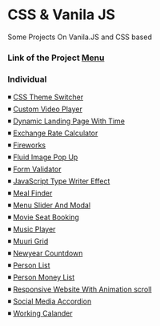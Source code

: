 # CSS & Vanila JS

Some Projects On Vanila.JS and CSS based

### Link of the Project [Menu](https://mridul2820.github.io/CSS-Vanila-JS-Projects/)

### Individual



◾ [CSS Theme Switcher](https://mridul2820.github.io/CSS-Vanila-JS-Projects/Vanila-JS/css-theme-switcher/index.html)
<br/>
◾ [Custom Video Player](https://mridul2820.github.io/CSS-Vanila-JS-Projects/Vanila-JS/custom-video-player/index.html)
<br/>
◾ [Dynamic Landing Page With Time](https://mridul2820.github.io/CSS-Vanila-JS-Projects/Vanila-JS/dynamic-landing-page-with-time/index.html)
<br/>
◾ [Exchange Rate Calculator](https://mridul2820.github.io/CSS-Vanila-JS-Projects/Vanila-JS/exchange-rate-calculator/index.html)
<br/>
◾ [Fireworks](https://mridul2820.github.io/CSS-Vanila-JS-Projects/Vanila-JS/fireworks/fire.html)
<br/>
◾ [Fluid Image Pop Up](https://mridul2820.github.io/CSS-Vanila-JS-Projects/Vanila-JS/fluid-image-pop-up/index.html)
<br/>
◾ [Form Validator](https://mridul2820.github.io/CSS-Vanila-JS-Projects/Vanila-JS/form-validator/index.html)
<br/>
◾ [JavaScript Type Writer Effect](https://mridul2820.github.io/CSS-Vanila-JS-Projects/Vanila-JS/js-type-writer-effect/index.html)
<br/>
◾ [Meal Finder](https://mridul2820.github.io/CSS-Vanila-JS-Projects/Vanila-JS/meal-finder/index.html)
<br/>
◾ [Menu Slider And Modal](https://mridul2820.github.io/CSS-Vanila-JS-Projects/Vanila-JS/menu-slider-and-modal/index.html)
<br/>
◾ [Movie Seat Booking](https://mridul2820.github.io/CSS-Vanila-JS-Projects/Vanila-JS/movie-seat-booking/index.html)
<br/>
◾ [Music Player](https://mridul2820.github.io/CSS-Vanila-JS-Projects/Vanila-JS/music-player/index.html)
<br/>
◾ [Muuri Grid](https://mridul2820.github.io/CSS-Vanila-JS-Projects/Vanila-JS/muuri-grid/index.html)
<br/>
◾ [Newyear Countdown](https://mridul2820.github.io/CSS-Vanila-JS-Projects/Vanila-JS/newyear-countdown/index.html)
<br/>
◾ [Person List](https://mridul2820.github.io/CSS-Vanila-JS-Projects/Vanila-JS/person-list/index.html)
<br/>
◾ [Person Money List](https://mridul2820.github.io/CSS-Vanila-JS-Projects/Vanila-JS/person-money-list/index.html)
<br/>
◾ [Responsive Website With Animation scroll](https://mridul2820.github.io/CSS-Vanila-JS-Projects/Vanila-JS/responsive-website-with-scroll-animtion/index.html)
<br/>
◾ [Social Media Accordion](https://mridul2820.github.io/CSS-Vanila-JS-Projects/Vanila-JS/social-media-accordion/index.html)
<br/>
◾ [Working Calander](https://mridul2820.github.io/CSS-Vanila-JS-Projects/Vanila-JS/working-calander/index.html)

